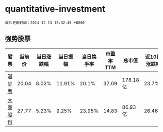 # quantitative-investment

`最后更新时间：2024-12-13 15:32:45 +0800`

## 强势股票

|股票|当前价|当日涨跌幅|当日振幅|当日换手率|市盈率TTM|总市值|近10日涨跌幅|
|----|----|----|----|----|----|----|----|
|[漫步者](https://xueqiu.com/S/SZ002351)|20.04|8.03%|11.91%|20.1%|37.09|178.18亿|23.7%|
|[大商股份](https://xueqiu.com/S/SH600694)|27.77|5.23%|9.25%|23.95%|14.83|86.93亿|26.46%|
